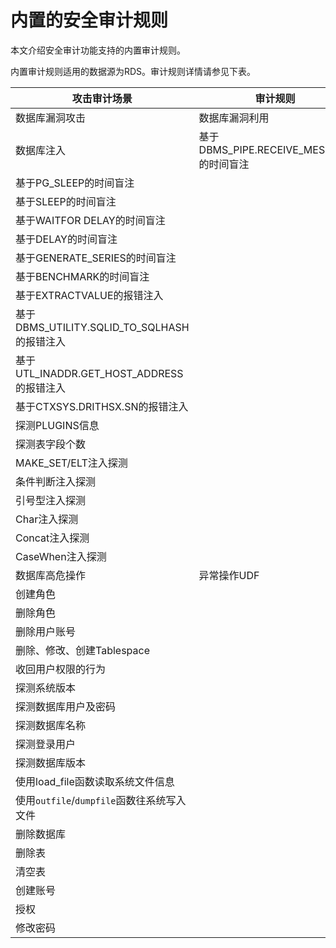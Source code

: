 # 内置的安全审计规则

本文介绍安全审计功能支持的内置审计规则。

内置审计规则适用的数据源为RDS。审计规则详情请参见下表。

|攻击审计场景|审计规则|
|------|----|
|数据库漏洞攻击|数据库漏洞利用|
|数据库注入|基于DBMS\_PIPE.RECEIVE\_MESSAGE的时间盲注|
|基于PG\_SLEEP的时间盲注|
|基于SLEEP的时间盲注|
|基于WAITFOR DELAY的时间盲注|
|基于DELAY的时间盲注|
|基于GENERATE\_SERIES的时间盲注|
|基于BENCHMARK的时间盲注|
|基于EXTRACTVALUE的报错注入|
|基于DBMS\_UTILITY.SQLID\_TO\_SQLHASH的报错注入|
|基于UTL\_INADDR.GET\_HOST\_ADDRESS的报错注入|
|基于CTXSYS.DRITHSX.SN的报错注入|
|探测PLUGINS信息|
|探测表字段个数|
|MAKE\_SET/ELT注入探测|
|条件判断注入探测|
|引号型注入探测|
|Char注入探测|
|Concat注入探测|
|CaseWhen注入探测|
|数据库高危操作|异常操作UDF|
|创建角色|
|删除角色|
|删除用户账号|
|删除、修改、创建Tablespace|
|收回用户权限的行为|
|探测系统版本|
|探测数据库用户及密码|
|探测数据库名称|
|探测登录用户|
|探测数据库版本|
|使用load\_file函数读取系统文件信息|
|使用`outfile`/`dumpfile`函数往系统写入文件|
|删除数据库|
|删除表|
|清空表|
|创建账号|
|授权|
|修改密码|

